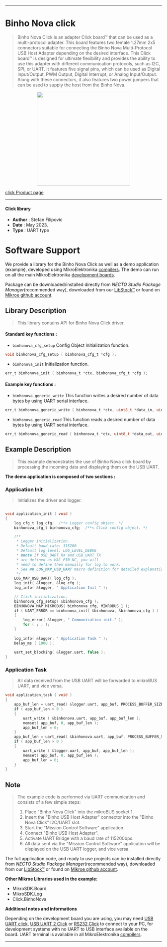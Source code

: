 
---
# Binho Nova click

> Binho Nova Click is an adapter Click board™ that can be used as a multi-protocol adapter. This board features two female 1.27mm 2x5 connectors suitable for connecting the Binho Nova Multi-Protocol USB Host Adapter depending on the desired interface. This Click board™ is designed for ultimate flexibility and provides the ability to use this adapter with different communication protocols, such as I2C, SPI, or UART. It features five signal pins, which can be used as Digital Input/Output, PWM Output, Digital Interrupt, or Analog Input/Output. Along with these connectors, it also features two power jumpers that can be used to supply the host from the Binho Nova.

<p align="center">
  <img src="https://download.mikroe.com/images/click_for_ide/binhonova_click.png" height=300px>
</p>

[click Product page](https://www.mikroe.com/binho-nova-click)

---


#### Click library

- **Author**        : Stefan Filipovic
- **Date**          : May 2023.
- **Type**          : UART type


# Software Support

We provide a library for the Binho Nova Click
as well as a demo application (example), developed using MikroElektronika
[compilers](https://www.mikroe.com/necto-studio).
The demo can run on all the main MikroElektronika [development boards](https://www.mikroe.com/development-boards).

Package can be downloaded/installed directly from *NECTO Studio Package Manager*(recommended way), downloaded from our [LibStock&trade;](https://libstock.mikroe.com) or found on [Mikroe github account](https://github.com/MikroElektronika/mikrosdk_click_v2/tree/master/clicks).

## Library Description

> This library contains API for Binho Nova Click driver.

#### Standard key functions :

- `binhonova_cfg_setup` Config Object Initialization function.
```c
void binhonova_cfg_setup ( binhonova_cfg_t *cfg );
```

- `binhonova_init` Initialization function.
```c
err_t binhonova_init ( binhonova_t *ctx, binhonova_cfg_t *cfg );
```

#### Example key functions :

- `binhonova_generic_write` This function writes a desired number of data bytes by using UART serial interface.
```c
err_t binhonova_generic_write ( binhonova_t *ctx, uint8_t *data_in, uint16_t len );
```

- `binhonova_generic_read` This function reads a desired number of data bytes by using UART serial interface.
```c
err_t binhonova_generic_read ( binhonova_t *ctx, uint8_t *data_out, uint16_t len );
```

## Example Description

> This example demonstrates the use of Binho Nova click board by processing the incoming data and displaying them on the USB UART.

**The demo application is composed of two sections :**

### Application Init

> Initializes the driver and logger.

```c

void application_init ( void )
{
    log_cfg_t log_cfg;  /**< Logger config object. */
    binhonova_cfg_t binhonova_cfg;  /**< Click config object. */

    /** 
     * Logger initialization.
     * Default baud rate: 115200
     * Default log level: LOG_LEVEL_DEBUG
     * @note If USB_UART_RX and USB_UART_TX 
     * are defined as HAL_PIN_NC, you will 
     * need to define them manually for log to work. 
     * See @b LOG_MAP_USB_UART macro definition for detailed explanation.
     */
    LOG_MAP_USB_UART( log_cfg );
    log_init( &logger, &log_cfg );
    log_info( &logger, " Application Init " );

    // Click initialization.
    binhonova_cfg_setup( &binhonova_cfg );
    BINHONOVA_MAP_MIKROBUS( binhonova_cfg, MIKROBUS_1 );
    if ( UART_ERROR == binhonova_init( &binhonova, &binhonova_cfg ) ) 
    {
        log_error( &logger, " Communication init." );
        for ( ; ; );
    }
    
    log_info( &logger, " Application Task " );
    Delay_ms ( 1000 );
    
    uart_set_blocking( &logger.uart, false );
}

```

### Application Task

> All data received from the USB UART will be forwarded to mikroBUS UART, and vice versa.

```c
void application_task ( void )
{
    app_buf_len = uart_read( &logger.uart, app_buf, PROCESS_BUFFER_SIZE );
    if ( app_buf_len > 0 ) 
    {
        uart_write ( &binhonova.uart, app_buf, app_buf_len );
        memset( app_buf, 0, app_buf_len );
        app_buf_len = 0;
    }
    app_buf_len = uart_read( &binhonova.uart, app_buf, PROCESS_BUFFER_SIZE );
    if ( app_buf_len > 0 ) 
    {
        uart_write ( &logger.uart, app_buf, app_buf_len );
        memset( app_buf, 0, app_buf_len );
        app_buf_len = 0;
    }
}
```

## Note

> The example code is performed via UART communication and consists of a few simple steps:
> 1. Place "Binho Nova Click" into the mikroBUS socket 1.
> 2. Insert the "Binho USB Host Adapter" connector into the "Binho Nova Click" I2C/UART slot.
> 3. Start the "Mission Control Software" application.
> 4. Connect "Binho USB Host Adapter".
> 5. Activate UART Bridge with a baud rate of 115200bps.
> 6. All data sent via the "Mission Control Software" application will be displayed on the USB UART logger, and vice versa.

The full application code, and ready to use projects can be installed directly from *NECTO Studio Package Manager*(recommended way), downloaded from our [LibStock&trade;](https://libstock.mikroe.com) or found on [Mikroe github account](https://github.com/MikroElektronika/mikrosdk_click_v2/tree/master/clicks).

**Other Mikroe Libraries used in the example:**

- MikroSDK.Board
- MikroSDK.Log
- Click.BinhoNova

**Additional notes and informations**

Depending on the development board you are using, you may need
[USB UART click](https://www.mikroe.com/usb-uart-click),
[USB UART 2 Click](https://www.mikroe.com/usb-uart-2-click) or
[RS232 Click](https://www.mikroe.com/rs232-click) to connect to your PC, for
development systems with no UART to USB interface available on the board. UART
terminal is available in all MikroElektronika
[compilers](https://shop.mikroe.com/compilers).

---
